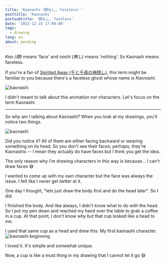```yaml
---
title: 'Kaonashi（顔なし, faceless）'
posttitle: 'Kaonashi'
postsubtitle: '顔なし, faceless'
date: '2022-12-15 17:00:00'
tags:
  - drawing
lang: en
about: pending
---
```


_Kao (顔)_ means 'face' and _nashi (無し)_ means 'nothing'. So Kaonash means faceless.

If you're a fan of [Spirited Away (千と千尋の神隠し)](https://en.wikipedia.org/wiki/Spirited_Away), this term might be familiar to you because there's a faceless ghost whose name is _Kaonashi_.

![kaonashi](/images/posts/note/drawing/kaonashi0.jpg)

I didn't meant to talk about this animation nor characters. Let's focus on the term Kaonashi.

---

So why am I talking about Kaonashi? When you look at my drawings, you'll notice two things.

![kaonashi](/images/posts/note/drawing/kaonashi1.jpg)

Did you notice it? All of them are either facing backward or wearing something on its head. So you don't see their faces; perhaps, they're Kaonashis -- I mean they actually do have faces but I think you get the idea.

The only reason why I'm drawing characters in this way is because... I can't draw faces 😅

I wanted to come up with my own character but the face was always the issue. I felt like I never get better at it.

One day I thought, "lets just draw the body first and do the head later". So I did.

I finished the body. And like always, I didn't know what to do with the head. So I put my pen down and reached my hand over the table to grab a coffee in a cup. At that point, I don't know why but that cup looked like a head to me.

I used that same cup as a head and drew this. My first kaonashi character.
![kaonashi beginning](/images/posts/note/drawing/kaonashi2.jpg)

I loved it. It's simple and somewhat unique.

Now, a cup is like a must thing in my drawing that I cannot let it go 😅
